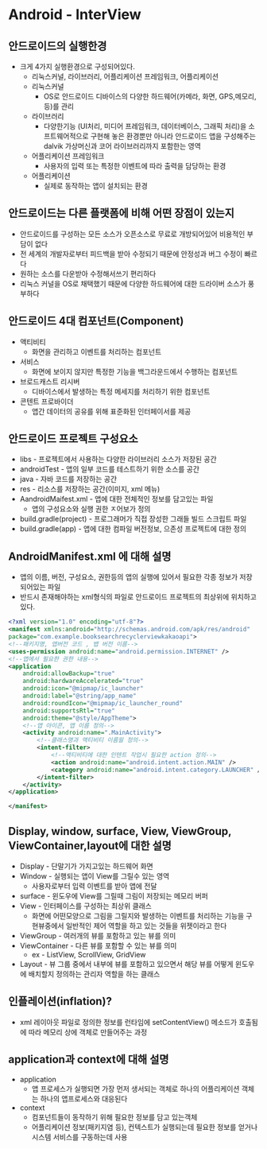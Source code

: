 # Android - InterView

## 안드로이드의 실행한경

* 크게 4가지 실행환경으로 구성되어있다.
  * 리눅스커널, 라이브러리, 어플리케이션 프레임워크, 어플리케이션
  * 리눅스커널
    * OS로 안드로이드 디바이스의 다양한 하드웨어(카메라, 화면, GPS,메모리, 등)를 관리
  * 라이브러리
    * 다양한기능 (UI처리, 미디어 프레임워크, 데이터베이스, 그래픽 처리)을 소프트웨어적으로 구현해 놓은 환경뿐만 아니라 안드로이드 앱을 구성해주는 dalvik 가상머신과 코어 라이브러리까지 포함한는 영역  
  * 어플리케이션 프레임워크
    * 사용자의 입력 또는 특정한 이벤트에 따라 출력을 담당하는 환경
  * 어플리케이션
    * 실제로 동작하는 앱이 설치되는 환경

## 안드로이드는 다른 플랫폼에 비해 어떤 장점이 있는지

* 안드로이드를 구성하는 모든 소스가 오픈소스로 무료로 개방되어있어 비용적인 부담이 없다
* 전 세계의 개발자로부터 피드백을 받아 수정되기 때문에 안정성과 버그 수정이 빠르다
* 원하는 소스를 다운받아 수정해서쓰기 편리하다
* 리눅스 커널을 OS로 채택했기 때문에 다양한 하드웨어에 대한 드라이버 소스가 풍부하다

## 안드로이드 4대 컴포넌트(Component)

* 액티비티
  * 화면을 관리하고 이벤트를 처리하는 컴포넌트
* 서비스
  * 화면에 보이지 않지만 특정한 기능을 백그라운드에서 수행하는 컴포넌트
* 브로드캐스트 리시버
  * 디바이스에서 발생하는 특정 메세지를 처리하기 위한 컴포넌트
* 콘텐트 프로바이더
  * 앱간 데이터의 공유를 위해 표준화된 인터페이서를 제공

## 안드로이드 프로젝트 구성요소

* libs - 프로젝트에서 사용하는 다양한 라이브러리 소스가 저장된 공간
* androidTest - 앱의 일부 코드를 테스트하기  위한 소스를 공간
* java - 자바 코드를 저장하는 공간
* res - 리소스를 저장하는 공간(이미지, xml 메뉴)
* AandroidMaifest.xml - 앱에 대한 전체적인 정보를 담고있는 파일
  * 앱의 구성요소와 실행 권한 ㅈ어보가 정의
* build.gradle(project) - 프로그래머가 직접 장성한 그래들 빌드 스크립트 파일
* build.gradle(app) - 앱에 대한 컴파일 버전정보, 으존성 프로젝트에 대한 정의

## AndroidManifest.xml 에 대해 설명

* 앱의 이름, 버전, 구성요소, 권한등의 앱의 실행에 있어서 필요한 각종 정보가 저장되어있는 파일
* 반드시 존재해야하는 xml형식의 파일로 안드로이드 프로젝트의 최상위에 위치하고 있다.

```xml
<?xml version="1.0" encoding="utf-8"?>
<manifest xmlns:android="http://schemas.android.com/apk/res/android"
package="com.example.booksearchrecyclerviewkakaoapi">
<!--패키지명, 앱버전 코드 , 뱁 버전 이름-->
<uses-permission android:name="android.permission.INTERNET" />
<!--앱에서 필요한 권한 내용-->
<application
    android:allowBackup="true"
    android:hardwareAccelerated="true"
    android:icon="@mipmap/ic_launcher"
    android:label="@string/app_name"
    android:roundIcon="@mipmap/ic_launcher_round"
    android:supportsRtl="true"
    android:theme="@style/AppTheme">
    <!--앱 아이콘, 앱 이름 정의-->
    <activity android:name=".MainActivity">
        <!--클래스명과 액티비티 이름읠 정의-->
        <intent-filter>
            <!--액티비티에 대한 인텐트 작업시 필요한 action 정의-->
            <action android:name="android.intent.action.MAIN" />
            <category android:name="android.intent.category.LAUNCHER" />
        </intent-filter>
    </activity>
</application>

</manifest>
```

## Display, window, surface, View, ViewGroup, ViewContainer,layout에 대한 설명

* Display - 단말기가 가지고있는 하드웨어 화면
* Window - 실행되는 앱이 View를 그릴수 있는 영역
  * 사용자로부터 입력 이벤트를 받아 앱에 전달
* surface - 윈도우에 View를 그릴때 그림이 저장되는 메모리 버퍼
* View - 인터페이스를 구성하는 최상위 클래스
  * 화면에 어떤모양으로 그림을 그릴지와 발생하는 이벤트를 처리하는 기능을 구현뷰중에서 일반적인 제어 역할을 하고 있는 것들을 위젯이라고 한다
* ViewGroup - 여러개의 뷰를 포함하고 있는 뷰를 의미
* ViewContainer - 다른 뷰를 포함할 수 있는 뷰를 의미
  * ex - ListView, ScrollView, GridView
* Layout - 뷰 그룹 중에서 내부에 뷰를 포함하고 있으면서 해당 뷰를 어떻게 윈도우에 배치할지 정의하는 관리자 역할을 하는 클래스

## 인플레이션(inflation)?

* xml 레이아웃 파일로 정의한 정보를 런타임에 setContentView() 메소드가 호출됨에 따라 메모리 상에 객체로 만들어주는 과정

## application과 context에 대해 설명

* application
  * 앱 프로세스가 실행되면 가장 먼저 생서되는 객체로 하나의 어플리케이션 객체는 하나의 앱프로세스와 대응된다
* context
  * 컴포넌트들이 동작하기 위해 필요한 정보를 담고 있는객체
  * 어플리케이션 정보(패키지염 등), 컨텍스트가 실행되는데 필요한 정보를 얻거나 시스템 서비스를 구동하는데 사용

